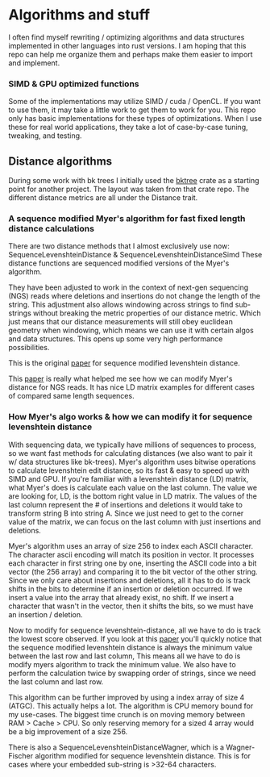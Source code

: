 # Algorithms and stuff
I often find myself rewriting / optimizing algorithms and data structures implemented in other languages into rust versions. I am hoping that this repo can help me organize them and perhaps make them easier to import and implement.

### SIMD & GPU optimized functions
Some of the implementations may utilize SIMD / cuda / OpenCL. If you want to use them, it may take a little work to get them to work for you. This repo only has basic implementations for these types of optimizations. When I use these for real world applications, they take a lot of case-by-case tuning, tweaking, and testing.

## Distance algorithms

During some work with bk trees I initially used the [bktree](https://crates.io/crates/bktree) crate as a starting point for another project. The layout was taken from that crate repo. The different distance metrics are all under the Distance trait.

### A sequence modified Myer's algorithm for fast fixed length distance calculations

There are two distance methods that I almost exclusively use now: SequenceLevenshteinDistance & SequenceLevenshteinDistanceSimd 
These distance functions are sequenced modified versions of the Myer's algorithm. 

They have been adjusted to work in the context of next-gen sequencing (NGS) reads where deletions and insertions do not change the length of the string. This adjustment also allows windowing across strings to find sub-strings without breaking the metric properties of our distance metric. Which just means that our distance measurements will still obey euclidean geometry when windowing, which means we can use it with certain algos and data structures. This opens up some very high performance possibilities.

This is the original [paper](https://www.ncbi.nlm.nih.gov/pmc/articles/PMC3853030/) for sequence modified levenshtein distance.

This [paper](https://www.ncbi.nlm.nih.gov/pmc/articles/PMC10614987/) is really what helped me see how we can modify Myer's distance for NGS reads. It has nice LD matrix examples for different cases of compared same length sequences.

### How Myer's algo works & how we can modify it for sequence levenshtein distance
With sequencing data, we typically have millions of sequences to process, so we want fast methods for calculating distances (we also want to pair it w/ data structures like bk-trees). Myer's algorithm uses bitwise operations to calculate levenshtein edit distance, so its fast & easy to speed up with SIMD and GPU. If you're familiar with a levenshtein distance (LD) matrix, what Myer's does is calculate each value on the last column. The value we are looking for, LD, is the bottom right value in LD matrix. The values of the last column represent the # of insertions and deletions it would take to transform string B into string A. Since we just need to get to the corner value of the matrix, we can focus on the last column with just insertions and deletions.

Myer's algorithm uses an array of size 256 to index each ASCII character. The character ascii encoding will match its position in vector. It processes each character in first string one by one, inserting the ASCII code into a bit vector (the 256 array) and comparing it to the bit vector of the other string. Since we only care about insertions and deletions, all it has to do is track shifts in the bits to determine if an insertion or deletion occurred. If we insert a value into the array that already exist, no shift. If we insert a character that wasn't in the vector, then it shifts the bits, so we must have an insertion / deletion.

Now to modify for sequence levenshtein-distance, all we have to do is track the lowest score observed. If you look at this [paper](https://www.ncbi.nlm.nih.gov/pmc/articles/PMC10614987/) you'll quickly notice that the sequence modified levenshtein distance is always the minimum value between the last row and last column, This means all we have to do is modify myers algorithm to track the minimum value. We also have to perform the calculation twice by swapping order of strings, since we need the last column and last row.

This algorithm can be further improved by using a index array of size 4 (ATGC). This actually helps a lot. The algorithm is CPU memory bound for my use-cases. The biggest time crunch is on moving memory between RAM > Cache > CPU. So only reserving memory for a sized 4 array would be a big improvement of a size 256.

There is also a SequenceLevenshteinDistanceWagner, which is a Wagner-Fischer algorithm modified for sequence levenshtein distance. This is for cases where your embedded sub-string is >32-64 characters.
